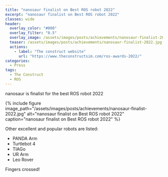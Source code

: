 ```yaml
---
title: "nanosaur finalist on Best ROS robot 2022"
excerpt: "nanosaur finalist on Best ROS robot 2022"
classes: wide
header:
  overlay_color: "#000"
  overlay_filter: "0.5"
  overlay_image: /assets/images/posts/achievements/nanosaur-finalist-2022.jpg
  teaser: /assets/images/posts/achievements/nanosaur-finalist-2022.jpg
  actions:
    - label: "The construct website"
      url: "https://www.theconstructsim.com/ros-awards-2022/"
categories:
  - Press
tags:
  - The Construct
  - ROS
---
```


nanosaur is finalist for the best ROS robot 2022

{% include figure image_path="/assets/images/posts/achievements/nanosaur-finalist-2022.jpg" alt="nanosaur finalist on Best ROS robot 2022" caption="nanosaur finalist on Best ROS robot 2022" %}

Other excellent and popular robots are listed:
* PANDA Arm
* Turtlebot 4
* TIAGo
* UR Arm
* Leo Rover

Fingers crossed!